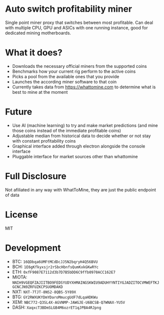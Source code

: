 # Auto switch profitability miner

Single point miner proxy that switches between most profitable. 
Can deal with multiple CPU, GPU and ASICs with one running instance, good for dedicated mining motherboards.

# What it does?

* Downloads the necessary official miners from the supported coins
* Benchmarks how your current rig perform to the active coins
* Picks a pool from the available ones that you provide
* Launches the according miner software to that coin
* Currently takes data from https://whattomine.com to determine what is best to mine at the moment

# Future

* Use AI (machine learning) to try and make market predictions (and mine those coins instead of the immediate profitable coins)
* Adjustable median from historical data to decide whether or not stay with constant profitability coins
* Graphical interface added through electron alongside the console interface
* Pluggable interface for market sources other than whattomine

# Full Disclosure

Not afiliated in any way with WhatToMine, they are just the public endpoint of data

# License

MIT

# Development

* BTC: `16QDbqa6UMFtMCdDcJJ5N2bqryH4Q56BVU`
* BCH: `1E6gKfkyxsjr2rSbcHbnfsQumKxkGKwRYc`
* ETH: `0xfF9087E7112d3b7D7B5bDD6C9ffb0970ACC162E7`
* MIOTA: `NNIH9VGEQFZAJIITBO9FEDSYUDYXHMAINGSKWIU9ADUHYYNTIYGJADZITOCVMWEFTKJGCNCJN9ZRFUZKCPSUOMDAKD`
* NXT: `NXT-7TJT-8NS2-8QBS-5Y89X`
* BTG: `GY2RWXUKYDmYDaroMmucgUdF7dLqaHDKWu`
* XEM: `NBC772-Q3SL4X-AGVNMP-JAWGJE-U6BCSB-Q7WNAX-YU5V`
* DASH: `XaqxcT3BDmSLGB4M6ozrET1qJPBA4RJpng`

